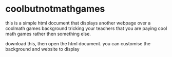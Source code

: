 # coolbutnotmathgames
this is a simple html document that displays another webpage over a coolmath games background tricking your teachers that you are paying cool math games rather then something else.



download this, then open the html document. you can customise the background and website to display
